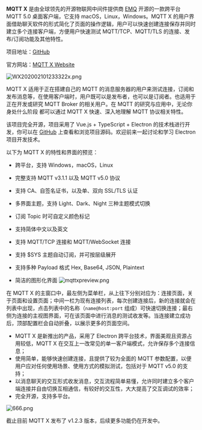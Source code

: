 
**MQTT X** 是由全球领先的开源物联网中间件提供商 [EMQ](https://github.com/emqx/emqx) 开源的一款跨平台 MQTT 5.0 桌面客户端，它支持 macOS，Linux，Windows。MQTT X 的用户界面借助聊天软件的形式简化了页面的操作逻辑，用户可以快速创建连接保存并同时建立多个连接客户端，方便用户快速测试 MQTT/TCP、MQTT/TLS 的连接、发布/订阅功能及其他特性。

项目地址：[GitHub](https://github.com/emqx/MQTTX)

官方网站：[MQTT X Website](https://mqttx.app/cn/)

![WX202002101233322x.png](https://static.emqx.net/images/f5084e406711cb780796e21b42d9c3b4.png)

MQTT X 适用于正在搭建自己的 MQTT 的消息服务器的用户来测试连接，订阅和发布消息等，在使用客户端时，用户既可以是发布者，也可以是订阅者。也适用于正在开发或研究 MQTT Broker 的相关用户。在 MQTT 的研究与应用中，无论你身处什么阶段 都可以通过 MQTT X 快速、深入地理解 MQTT 协议相关特性。

该项目完全开源，项目采用了 Vue.js + TypeScript + Electron 的技术栈进行开发，你可以在 [GitHub](https://github.com/emqx/MQTTX) 上查看和浏览项目源码。欢迎前来一起讨论和学习 Electron 项目开发技术。



以下为 MQTT X 的特性和界面的预览：

- 跨平台，支持 Windows，macOS，Linux

- 完整支持 MQTT v3.1.1 以及 MQTT v5.0 协议

- 支持 CA、自签名证书，以及单、双向 SSL/TLS 认证
- 多界面主题，支持 Light、Dark、Night 三种主题模式切换
- 订阅 Topic 时可自定义颜色标记
- 支持简体中文以及英文
- 支持 MQTT/TCP 连接和 MQTT/WebSocket 连接
- 支持 $SYS 主题自动订阅，并可按层级展开
- 支持多种 Payload 格式 Hex, Base64, JSON, Plaintext
- 简洁的图形化界面
![mqttxpreview.png](https://static.emqx.net/images/9d345953e1186c0b691fd516a84583a5.png)

在 MQTT X 的主窗口中，最左侧为菜单栏，从上往下分别对应为：连接页面，关于页面和设置页面；中间一栏为现有连接列表，每次创建连接后，新的连接就会在列表中出现，点击列表中的名称（`name@host:port` 组成）可快速切换连接；最右侧为连接的主视图界面，可在该页面中进行消息的测试收发等。当连接建立成功后，顶部配置栏会自动折叠，以展示更多的页面空间。



- MQTT X 是新推出的产品，采用了 Electron 跨平台技术，界面美观且资源占用较低，MQTT X 在交互上一改常见的单一客户端模式，允许保存多个连接信息；
- 使用简单，能够快速创建连接，且提供了较为全面的 MQTT 参数配置，以便用户应对任何使用场景、使用方式的模拟测试，包括对于 MQTT v5.0 的支持；
- 以消息聊天的交互形式收发消息，交互流程简单易懂，允许同时建立多个客户端连接并自由切换互相通信，有较好的交互性，大大提高了交互调试的效率；
- 完全开源，支持多平台。

![666.png](https://static.emqx.net/images/4d53d9549016dfc34e4462b154047fb8.png)

截止目前 MQTT X 发布了 v1.2.3 版本，后续更多功能仍在开发中。

